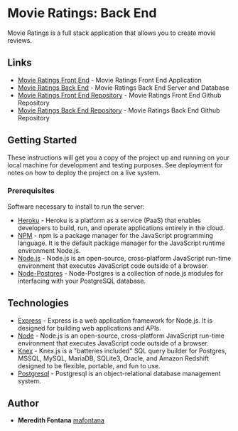 # Movie Ratings: Back End

Movie Ratings is a full stack application that allows you to create movie reviews.

## Links

* [Movie Ratings Front End](https://movie-crud-app-maf.herokuapp.com//) - Movie Ratings Front End Application
* [Movie Ratings Back End](https://movies-project-maf.herokuapp.com/) - Movie Ratings Back End Server and Database
* [Movie Ratings Front End Repository](https://github.com/mafontana/movies-project-frontend/) - Movie Ratings Front End Github Repository
* [Movie Ratings Back End Repository](https://github.com/mafontana/movies-project-backend/) - Movie Ratings Back End Github Repository

## Getting Started

These instructions will get you a copy of the project up and running on your local machine for development and testing purposes. See deployment for notes on how to deploy the project on a live system.

### Prerequisites

Software necessary to install to run the server:

* [Heroku](https://www.heroku.com/) - Heroku is a platform as a service (PaaS) that enables developers to build, run, and operate applications entirely in the cloud.
* [NPM](https://www.npmjs.com/) - npm is a package manager for the JavaScript programming language. It is the default package manager for the JavaScript runtime environment Node.js.
* [Node.js](https://www.nodejs.org/) - Node.js is an open-source, cross-platform JavaScript run-time environment that executes JavaScript code outside of a browser.
* [Node-Postgres](https://node-postgres.com/) - Node-Postgres is a collection of node.js modules for interfacing with your PostgreSQL database.


## Technologies

* [Express](https://expressjs.com/) - Express is a web application framework for Node.js. It is designed for building web applications and APIs.
* [Node](https://nodejs.org/en/) - Node.js is an open-source, cross-platform JavaScript run-time environment that executes JavaScript code outside of a browser.
* [Knex](https://knexjs.org/) -  Knex.js is a "batteries included" SQL query builder for Postgres, MSSQL, MySQL, MariaDB, SQLite3, Oracle, and Amazon Redshift designed to be flexible, portable, and fun to use.
* [Postgresql](https://postgresql.org/) - Postgresql is an object-relational database management system.

## Author

* **Meredith Fontana** [mafontana](https://github.com/mafontana)
